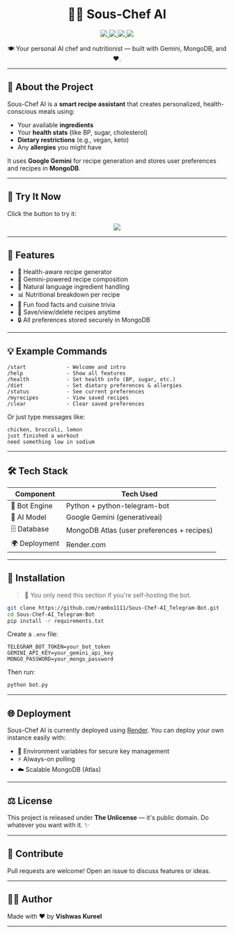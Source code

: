 <h1 align="center">👨‍🍳 Sous-Chef AI</h1>

<p align="center">
  <a href="https://t.me/Sous_Chef_AI_bot">
    <img src="https://img.shields.io/badge/Telegram-Bot-blue?logo=telegram" />
  </a>
  <a href="https://www.mongodb.com/atlas/database">
    <img src="https://img.shields.io/badge/MongoDB-Connected-green?logo=mongodb" />
  </a>
  <a href="https://render.com/">
    <img src="https://img.shields.io/badge/Deployed%20on-Render-orange?logo=render" />
  </a>
  <a href="https://unlicense.org/">
    <img src="https://img.shields.io/badge/License-Unlicense-lightgrey" />
  </a>
</p>


<p align="center">
  🍽️ Your personal AI chef and nutritionist — built with Gemini, MongoDB, and ❤️.
</p>

---

## 📸 About the Project

Sous-Chef AI is a **smart recipe assistant** that creates personalized, health-conscious meals using:

* Your available **ingredients**
* Your **health stats** (like BP, sugar, cholesterol)
* **Dietary restrictions** (e.g., vegan, keto)
* Any **allergies** you might have

It uses **Google Gemini** for recipe generation and stores user preferences and recipes in **MongoDB**.

---

## 🚀 Try It Now

Click the button to try it:

<p align="center">
  <a href="https://t.me/Sous_Chef_AI_bot">
    <img src="https://img.shields.io/badge/-Launch%20Sous--Chef%20AI%20🍳-blue?style=for-the-badge&logo=telegram" />
  </a>
</p>

---

## 🧠 Features

* 📝 Health-aware recipe generator
* 🍏 Gemini-powered recipe composition
* 💬 Natural language ingredient handling
* 📊 Nutritional breakdown per recipe
* 🧠 Fun food facts and cuisine trivia
* 💾 Save/view/delete recipes anytime
* 🔒 All preferences stored securely in MongoDB

---

## 💡 Example Commands

```text
/start             - Welcome and intro
/help              - Show all features
/health            - Set health info (BP, sugar, etc.)
/diet              - Set dietary preferences & allergies
/status            - See current preferences
/myrecipes         - View saved recipes
/clear             - Clear saved preferences
```

Or just type messages like:

```
chicken, broccoli, lemon
just finished a workout
need something low in sodium
```

---

## 🛠️ Tech Stack

| Component     | Tech Used                                  |
| ------------- | ------------------------------------------ |
| 🤖 Bot Engine | Python + python-telegram-bot               |
| 🧠 AI Model   | Google Gemini (generativeai)               |
| 🗄️ Database  | MongoDB Atlas (user preferences + recipes) |
| 🌍 Deployment | Render.com                                 |

---

## 📂 Installation

> 🛑 You only need this section if you're self-hosting the bot.

```bash
git clone https://github.com/rambo1111/Sous-Chef-AI_Telegram-Bot.git
cd Sous-Chef-AI_Telegram-Bot
pip install -r requirements.txt
```

Create a `.env` file:

```env
TELEGRAM_BOT_TOKEN=your_bot_token
GEMINI_API_KEY=your_gemini_api_key
MONGO_PASSWORD=your_mongo_password
```

Then run:

```bash
python bot.py
```

---

## 🌐 Deployment

Sous-Chef AI is currently deployed using [Render](https://render.com). You can deploy your own instance easily with:

* 🔐 Environment variables for secure key management
* ⚡ Always-on polling
* ☁️ Scalable MongoDB (Atlas)

---

## ⚖️ License

This project is released under **The Unlicense** — it's public domain. Do whatever you want with it. ✨

---

## 🤝 Contribute

Pull requests are welcome! Open an issue to discuss features or ideas.

---

## 👨‍🍳 Author

Made with ❤️ by **Vishwas Kureel**

---



